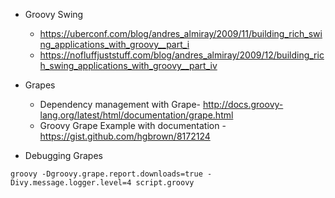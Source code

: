 * Groovy Swing
  * https://uberconf.com/blog/andres_almiray/2009/11/building_rich_swing_applications_with_groovy__part_i
  * https://nofluffjuststuff.com/blog/andres_almiray/2009/12/building_rich_swing_applications_with_groovy__part_iv

* Grapes
  * Dependency management with Grape- http://docs.groovy-lang.org/latest/html/documentation/grape.html
  * Groovy Grape Example with documentation - https://gist.github.com/hgbrown/8172124

* Debugging Grapes

```
groovy -Dgroovy.grape.report.downloads=true -Divy.message.logger.level=4 script.groovy
```
